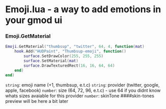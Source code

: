 # Emoji.lua - a way to add emotions in your gmod ui

### Emoji.GetMaterial
```lua
Emoji.GetMaterial("thumbsup", "twitter", 64, 4, function(mat)
    hook.Add("HUDPaint", "Thumbsup-emoji", function()
        surface.SetDrawColor(255, 255, 255)
        surface.SetMaterial(mat)
        surface.DrawTexturedRect(16, 16, 64, 64)
    end)
end)
```
`string`: emoji name (+1, thumbsup, e.t.c)
`string`: provider (twitter, google, apple, facebook)
`number`: size (64, 72, 96, e.t.c) - use 64 if you didnt know whats sizes avaiable for this provider
`number`: skinTone
####skin-tones preview will be here a bit later
